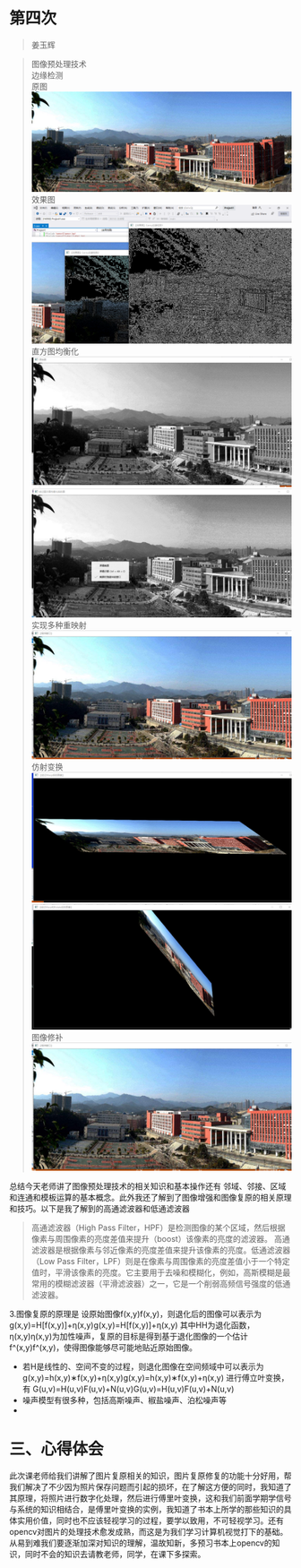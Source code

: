 # 第四次
>姜玉辉  

>图像预处理技术  
边缘检测  
原图  
![](media/f1.jpg)
效果图
![alt png](media/1.png)  
直方图均衡化
![](media/2.png)  
![](media/3.png)   
实现多种重映射
![](media/6.png)
仿射变换  
![](media/4.png)  
![](media/5.png)
图像修补
![](media/6.png)   

总结今天老师讲了图像预处理技术的相关知识和基本操作还有
邻域、邻接、区域和连通和模板运算的基本概念。此外我还了解到了图像增强和图像复原的相关原理和技巧。以下是我了解到的高通滤波器和低通滤波器

>高通滤波器（High Pass Filter，HPF）是检测图像的某个区域，然后根据像素与周围像素的亮度差值来提升（boost）该像素的亮度的滤波器。
高通滤波器是根据像素与邻近像素的亮度差值来提升该像素的亮度。低通滤波器（Low Pass Filter，LPF）则是在像素与周围像素的亮度差值小于一个特定值时，平滑该像素的亮度。它主要用于去噪和模糊化，例如，高斯模糊是最常用的模糊滤波器（平滑滤波器）之一，它是一个削弱高频信号强度的低通滤波器。



3.图像复原的原理是
设原始图像f(x,y)f(x,y)，则退化后的图像可以表示为
g(x,y)=H[f(x,y)]+η(x,y)g(x,y)=H[f(x,y)]+η(x,y) 
其中HH为退化函数，η(x,y)η(x,y)为加性噪声，复原的目标是得到基于退化图像的一个估计f^(x,y)f^(x,y)，使得图像能够尽可能地贴近原始图像。 
* 若H是线性的、空间不变的过程，则退化图像在空间频域中可以表示为
g(x,y)=h(x,y)∗f(x,y)+η(x,y)g(x,y)=h(x,y)∗f(x,y)+η(x,y) 
进行傅立叶变换，有 
G(u,v)=H(u,v)F(u,v)+N(u,v)G(u,v)=H(u,v)F(u,v)+N(u,v) 
* 噪声模型有很多种，包括高斯噪声、椒盐噪声、泊松噪声等
* 
# 三、心得体会
 此次课老师给我们讲解了图片复原相关的知识，图片复原修复的功能十分好用，帮我们解决了不少因为照片保存问题而引起的损坏，在了解这方便的同时，我知道了其原理，将照片进行数字化处理，然后进行傅里叶变换，这和我们前面学期学信号与系统的知识相结合，是傅里叶变换的实例，我知道了书本上所学的那些知识的具体实用价值，同时也不应该轻视学习的过程，要学以致用，不可轻视学习。还有opencv对图片的处理技术愈发成熟，而这是为我们学习计算机视觉打下的基础。从易到难我们要逐渐加深对知识的理解，温故知新，多预习书本上opencv的知识，同时不会的知识去请教老师，同学，在课下多探索。
  
